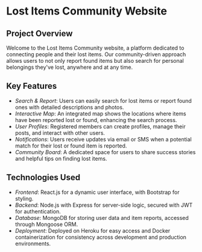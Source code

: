 # Lost Items Community Website

## Project Overview
Welcome to the Lost Items Community website, a platform dedicated to connecting people and their lost items. Our community-driven approach allows users to not only report found items but also search for personal belongings they've lost, anywhere and at any time.

## Key Features
- *Search & Report*: Users can easily search for lost items or report found ones with detailed descriptions and photos.
- *Interactive Map*: An integrated map shows the locations where items have been reported lost or found, enhancing the search process.
- *User Profiles*: Registered members can create profiles, manage their posts, and interact with other users.
- *Notifications*: Users receive updates via email or SMS when a potential match for their lost or found item is reported.
- *Community Board*: A dedicated space for users to share success stories and helpful tips on finding lost items.

## Technologies Used
- *Frontend*: React.js for a dynamic user interface, with Bootstrap for styling.
- *Backend*: Node.js with Express for server-side logic, secured with JWT for authentication.
- *Database*: MongoDB for storing user data and item reports, accessed through Mongoose ORM.
- *Deployment*: Deployed on Heroku for easy access and Docker containerization for consistency across development and production environments.
